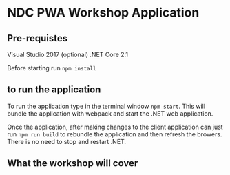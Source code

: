 # NDC PWA Workshop Application

## Pre-requistes
Visual Studio 2017 (optional)
.NET Core 2.1 

Before starting run `npm install`

## to run the application
To run the application type in the terminal window `npm start`.
This will bundle the application with webpack and start the .NET web application.

Once the application, after making changes to the client application can just run `npm run build` to rebundle the application and then refresh the browers. There is no need to stop and restart .NET.

## What the workshop will cover



